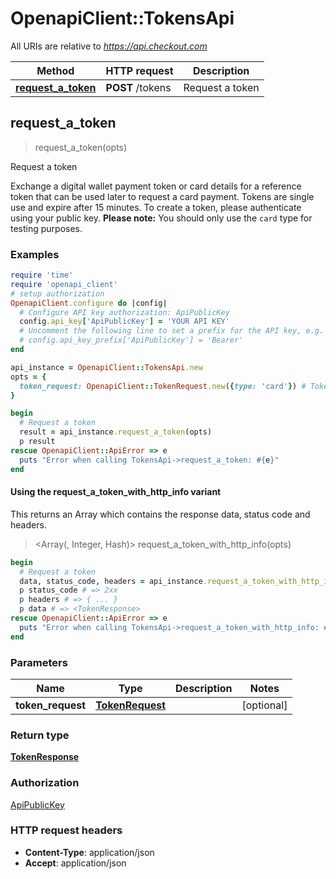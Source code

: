 # OpenapiClient::TokensApi

All URIs are relative to *https://api.checkout.com*

| Method | HTTP request | Description |
| ------ | ------------ | ----------- |
| [**request_a_token**](TokensApi.md#request_a_token) | **POST** /tokens | Request a token |


## request_a_token

> <TokenResponse> request_a_token(opts)

Request a token

Exchange a digital wallet payment token or card details for a reference token that can be used later to request a card payment. Tokens are single use and expire after 15 minutes.  To create a token, please authenticate using your public key.   **Please note:** You should only use the `card` type for testing purposes. 

### Examples

```ruby
require 'time'
require 'openapi_client'
# setup authorization
OpenapiClient.configure do |config|
  # Configure API key authorization: ApiPublicKey
  config.api_key['ApiPublicKey'] = 'YOUR API KEY'
  # Uncomment the following line to set a prefix for the API key, e.g. 'Bearer' (defaults to nil)
  # config.api_key_prefix['ApiPublicKey'] = 'Bearer'
end

api_instance = OpenapiClient::TokensApi.new
opts = {
  token_request: OpenapiClient::TokenRequest.new({type: 'card'}) # TokenRequest | 
}

begin
  # Request a token
  result = api_instance.request_a_token(opts)
  p result
rescue OpenapiClient::ApiError => e
  puts "Error when calling TokensApi->request_a_token: #{e}"
end
```

#### Using the request_a_token_with_http_info variant

This returns an Array which contains the response data, status code and headers.

> <Array(<TokenResponse>, Integer, Hash)> request_a_token_with_http_info(opts)

```ruby
begin
  # Request a token
  data, status_code, headers = api_instance.request_a_token_with_http_info(opts)
  p status_code # => 2xx
  p headers # => { ... }
  p data # => <TokenResponse>
rescue OpenapiClient::ApiError => e
  puts "Error when calling TokensApi->request_a_token_with_http_info: #{e}"
end
```

### Parameters

| Name | Type | Description | Notes |
| ---- | ---- | ----------- | ----- |
| **token_request** | [**TokenRequest**](TokenRequest.md) |  | [optional] |

### Return type

[**TokenResponse**](TokenResponse.md)

### Authorization

[ApiPublicKey](../README.md#ApiPublicKey)

### HTTP request headers

- **Content-Type**: application/json
- **Accept**: application/json

